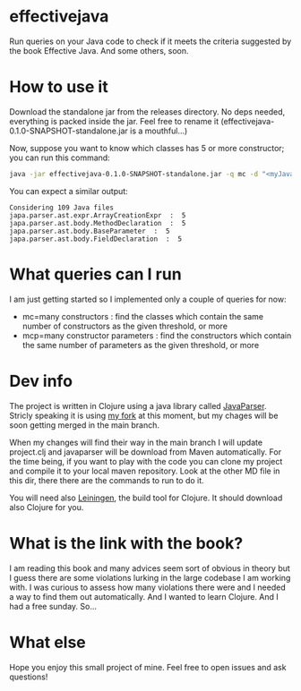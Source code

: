 effectivejava
=============
Run queries on your Java code to check if it meets the criteria suggested by the book Effective Java. And some others, soon.

How to use it
=============
Download the standalone jar from the releases directory. 
No deps needed, everything is packed inside the jar.
Feel free to rename it (effectivejava-0.1.0-SNAPSHOT-standalone.jar is a mouthful...)

Now, suppose you want to know which classes has 5 or more constructor; you can run this command:
```bash
java -jar effectivejava-0.1.0-SNAPSHOT-standalone.jar -q mc -d "<myJavaProjectDir>" -t 5
```
You can expect a similar output:
```
Considering 109 Java files
japa.parser.ast.expr.ArrayCreationExpr  :  5
japa.parser.ast.body.MethodDeclaration  :  5
japa.parser.ast.body.BaseParameter  :  5
japa.parser.ast.body.FieldDeclaration  :  5
```

What queries can I run
======================
I am just getting started so I implemented only a couple of queries for now:

* mc=many constructors : find the classes which contain the same number of constructors as the given threshold, or more
* mcp=many constructor parameters : find the constructors which contain the same number of parameters as the given threshold, or more

Dev info
========
The project is written in Clojure using a java library called [JavaParser](https://github.com/matozoid/javaparser). Stricly speaking it is using [my fork]((https://github.com/ftomassetti/javaparser)) at this moment, but my chages will be soon getting merged in the main branch.

When my changes will find their way in the main branch I will update project.clj and javaparser will be download from Maven automatically. For the time being, if you want to play with the code you can clone my project and compile it to your local maven repository. Look at the other MD file in this dir, there there are the commands to run to do it.

You will need also [Leiningen](http://leiningen.org/), the build tool for Clojure. It should download also Clojure for you.

What is the link with the book?
===============================
I am reading this book and many advices seem sort of obvious in theory but I guess there are some violations lurking in the large codebase I am working with. I was curious to assess how many violations there were and I needed a way to find them out automatically.
And I wanted to learn Clojure.
And I had a free sunday.
So...


What else
=========
Hope you enjoy this small project of mine. Feel free to open issues and ask questions!
